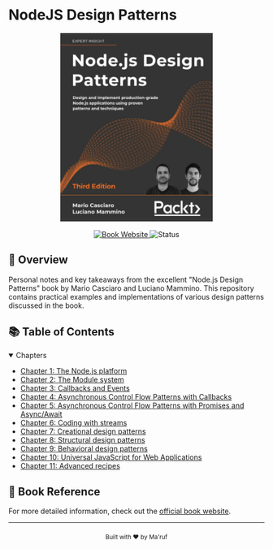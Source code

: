 # NodeJS Design Patterns

<div align="center">
  <img src="./assets/book-cover.jpg" alt="NodeJS Design Patterns Book Cover" width="300"/>

  <p>
    <a href="https://www.nodejsdesignpatterns.com/">
      <img src="https://img.shields.io/badge/Book-Official_Website-blue?style=flat-square" alt="Book Website"/>
    </a>
    <img src="https://img.shields.io/badge/Status-In_Progress-green?style=flat-square" alt="Status"/>
  </p>
</div>

## 📖 Overview

Personal notes and key takeaways from the excellent "Node.js Design Patterns" book by Mario Casciaro and Luciano Mammino. This repository contains practical examples and implementations of various design patterns discussed in the book.

## 📚 Table of Contents

<details open>
<summary>Chapters</summary>

- [Chapter 1: The Node.js platform](./chapter1/README.md)
- [Chapter 2: The Module system](./chapter2/README.md)
- [Chapter 3: Callbacks and Events](./chapter3/README.md)
- [Chapter 4: Asynchronous Control Flow Patterns with Callbacks](./chapter4/README.md)
- [Chapter 5: Asynchronous Control Flow Patterns with Promises and Async/Await](./chapter5/README.md)
- [Chapter 6: Coding with streams](./chapter6/README.md)
- [Chapter 7: Creational design patterns](./chapter7/README.md)
- [Chapter 8: Structural design patterns](./chapter8/README.md)
- [Chapter 9: Behavioral design patterns](./chapter9/README.md)
- [Chapter 10: Universal JavaScript for Web Applications](./chapter10/README.md)
- [Chapter 11: Advanced recipes](./chapter11/README.md)

</details>

## 📖 Book Reference

For more detailed information, check out the [official book website](https://www.nodejsdesignpatterns.com/).

---

<div align="center">
  <sub>Built with ❤️ by Ma'ruf</sub>
</div>
